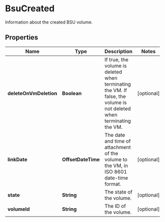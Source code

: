 

# BsuCreated

Information about the created BSU volume.

## Properties

| Name | Type | Description | Notes |
|------------ | ------------- | ------------- | -------------|
|**deleteOnVmDeletion** | **Boolean** | If true, the volume is deleted when terminating the VM. If false, the volume is not deleted when terminating the VM. |  [optional] |
|**linkDate** | **OffsetDateTime** | The date and time of attachment of the volume to the VM, in ISO 8601 date-time format. |  [optional] |
|**state** | **String** | The state of the volume. |  [optional] |
|**volumeId** | **String** | The ID of the volume. |  [optional] |



